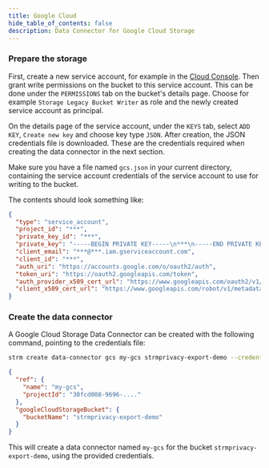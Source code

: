 ```yaml
---
title: Google Cloud
hide_table_of_contents: false
description: Data Connector for Google Cloud Storage
---
```


### Prepare the storage

First, create a new service account, for example in
the [Cloud Console](https://console.cloud.google.com/iam-admin/serviceaccounts).
Then grant write permissions on the bucket to this service account. This can be done under the
`PERMISSIONS` tab on the bucket's details page. Choose for example `Storage Legacy Bucket Writer`
as role and the newly created service account as principal.

On the details page of the service account, under the `KEYS` tab, select `ADD KEY`, `Create new key`
and choose key type `JSON`. After creation, the JSON credentials file is downloaded. These are the
credentials required when creating the data connector in the next section.

Make sure you have a file named `gcs.json` in your current directory,
containing the service account credentials of the service account to use
for writing to the bucket.

The contents should look something like:

```json title=gcs.json showLineNumbers
{
  "type": "service_account",
  "project_id": "***",
  "private_key_id": "***",
  "private_key": "-----BEGIN PRIVATE KEY-----\n***\n-----END PRIVATE KEY-----\n",
  "client_email": "***@***.iam.gserviceaccount.com",
  "client_id": "***",
  "auth_uri": "https://accounts.google.com/o/oauth2/auth",
  "token_uri": "https://oauth2.googleapis.com/token",
  "auth_provider_x509_cert_url": "https://www.googleapis.com/oauth2/v1/certs",
  "client_x509_cert_url": "https://www.googleapis.com/robot/v1/metadata/x509/***.iam.gserviceaccount.com"
}
```

### Create the data connector

A Google Cloud Storage Data Connector can be created with the following command, pointing to the
credentials file:

```bash
strm create data-connector gcs my-gcs strmprivacy-export-demo --credentials-file=gcs.json
```

```json showLineNumbers
{
  "ref": {
    "name": "my-gcs",
    "projectId": "30fcd008-9696-...."
  },
  "googleCloudStorageBucket": {
    "bucketName": "strmprivacy-export-demo"
  }
}
```

This will create a data connector named `my-gcs` for the bucket `strmprivacy-export-demo`,
using the provided credentials.
